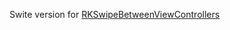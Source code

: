 Swite version for [RKSwipeBetweenViewControllers](https://github.com/cwRichardKim/RKSwipeBetweenViewControllers)

